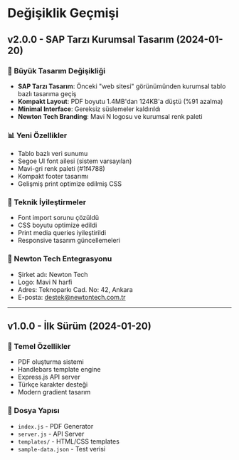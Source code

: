 # Değişiklik Geçmişi

## v2.0.0 - SAP Tarzı Kurumsal Tasarım (2024-01-20)

### 🎨 Büyük Tasarım Değişikliği
- **SAP Tarzı Tasarım**: Önceki "web sitesi" görünümünden kurumsal tablo bazlı tasarıma geçiş
- **Kompakt Layout**: PDF boyutu 1.4MB'dan 124KB'a düştü (%91 azalma)
- **Minimal Interface**: Gereksiz süslemeler kaldırıldı
- **Newton Tech Branding**: Mavi N logosu ve kurumsal renk paleti

### 📊 Yeni Özellikler
- Tablo bazlı veri sunumu
- Segoe UI font ailesi (sistem varsayılan)
- Mavi-gri renk paleti (#1f4788)
- Kompakt footer tasarımı
- Gelişmiş print optimize edilmiş CSS

### 🔧 Teknik İyileştirmeler
- Font import sorunu çözüldü
- CSS boyutu optimize edildi
- Print media queries iyileştirildi
- Responsive tasarım güncellemeleri

### 🏢 Newton Tech Entegrasyonu
- Şirket adı: Newton Tech
- Logo: Mavi N harfi
- Adres: Teknoparkı Cad. No: 42, Ankara
- E-posta: destek@newtontech.com.tr

---

## v1.0.0 - İlk Sürüm (2024-01-20)

### 🚀 Temel Özellikler
- PDF oluşturma sistemi
- Handlebars template engine
- Express.js API server
- Türkçe karakter desteği
- Modern gradient tasarım

### 📁 Dosya Yapısı
- `index.js` - PDF Generator
- `server.js` - API Server
- `templates/` - HTML/CSS templates
- `sample-data.json` - Test verisi 